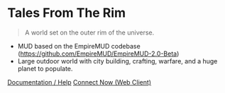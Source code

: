 # Tales From The Rim

> A world set on the outer rim of the universe.

- MUD based on the EmpireMUD codebase (https://github.com/EmpireMUD/EmpireMUD-2.0-Beta)
- Large outdoor world with city building, crafting, warfare, and a huge planet to populate.

[Documentation / Help](#main)
[Connect Now (Web Client)](http://mudding.online/)
